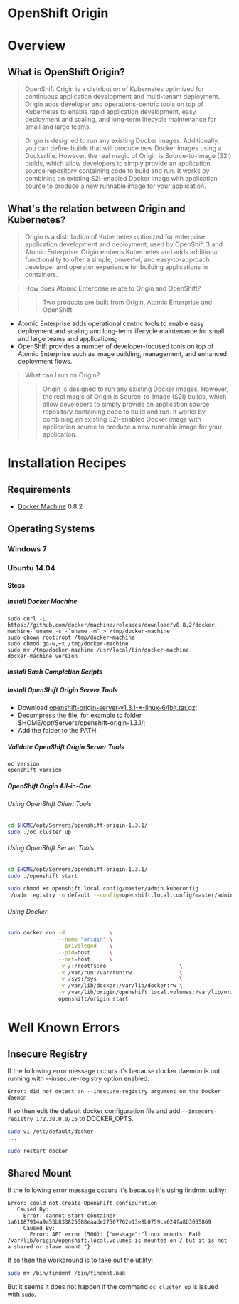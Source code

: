 ﻿OpenShift Origin
================

# Overview

## What is OpenShift Origin?

> OpenShift Origin is a distribution of Kubernetes optimized for continuous application development and multi-tenant deployment. Origin adds developer and operations-centric tools on top of Kubernetes to enable rapid application development, easy deployment and scaling, and long-term lifecycle maintenance for small and large teams.

> Origin is designed to run any existing Docker images.
> Additionally, you can define builds that will produce new Docker images using a Dockerfile.
> However, the real magic of Origin is Source-to-Image (S2I) builds, which allow developers to simply provide an application source repository containing code to build and run. It works by combining an existing S2I-enabled Docker image with application source to produce a new runnable image for your application.

## What's the relation between Origin and Kubernetes?

> Origin is a distribution of Kubernetes optimized for enterprise application development and deployment, used by OpenShift 3 and Atomic Enterprise. Origin embeds Kubernetes and adds additional functionality to offer a simple, powerful, and easy-to-approach developer and operator experience for building applications in containers.

> How does Atomic Enterprise relate to Origin and OpenShift?

>> Two products are built from Origin, Atomic Enterprise and OpenShift:
- Atomic Enterprise adds operational centric tools to enable easy deployment and scaling and long-term lifecycle maintenance for small and large teams and applications;
- OpenShift provides a number of developer-focused tools on top of Atomic Enterprise such as image building, management, and enhanced deployment flows.

> What can I run on Origin?

>> Origin is designed to run any existing Docker images. However, the real magic of Origin is Source-to-Image (S2I) builds, which allow developers to simply provide an application source repository containing code to build and run. It works by combining an existing S2I-enabled Docker image with application source to produce a new runnable image for your application.

# Installation Recipes

## Requirements

- [Docker Machine](https://github.com/docker/machine/) 0.8.2

## Operating Systems

### Windows 7

### Ubuntu 14.04

#### Steps

##### Install Docker Machine

```
sudo curl -L https://github.com/docker/machine/releases/download/v0.8.2/docker-machine-`uname -s`-`uname -m` > /tmp/docker-machine
sudo chown root:root /tmp/docker-machine
sudo chmod go-w,+x /tmp/docker-machine
sudo mv /tmp/docker-machine /usr/local/bin/docker-machine
docker-machine version
```

##### Install Bash Completion Scripts

##### Install OpenShift Origin Server Tools

- Download [openshift-origin-server-v1.3.1-*-linux-64bit.tar.gz](https://github.com/openshift/origin/releases/tag/v1.3.1);
- Decompress the file, for example to folder $HOME/opt/Servers/openshift-origin-1.3.1/;
- Add the folder to the PATH.

##### Validate OpenShift Origin Server Tools

```
oc version
openshift version
```

##### OpenShift Origin All-in-One

###### Using OpenShift Client Tools

```bash
cd $HOME/opt/Servers/openshift-origin-1.3.1/
sudo ./oc cluster up
```

###### Using OpenShift Server Tools

```bash
cd $HOME/opt/Servers/openshift-origin-1.3.1/
sudo ./openshift start

sudo chmod +r openshift.local.config/master/admin.kubeconfig
./oadm registry -n default --config=openshift.local.config/master/admin.kubeconfig
```

###### Using Docker

```bash
sudo docker run -d              \
                --name "origin" \
                --privileged    \
                --pid=host      \
                --net=host      \
                -v /:/rootfs:ro                       \
                -v /var/run:/var/run:rw               \
                -v /sys:/sys                          \
                -v /var/lib/docker:/var/lib/docker:rw \
                -v /var/lib/origin/openshift.local.volumes:/var/lib/origin/openshift.local.volumes \
                openshift/origin start
```

# Well Known Errors

## Insecure Registry

If the following error message occurs it's because docker daemon is not running with --insecure-registry option enabled:

```
Error: did not detect an --insecure-registry argument on the Docker daemon
```

If so then edit the default docker configuration file and add ```--insecure-registry 172.30.0.0/16``` to DOCKER_OPTS.

```bash
sudo vi /etc/default/docker
...

sudo restart docker
```

## Shared Mount

If the following error message occurs it's because it's using findmnt utility:

```
Error: could not create OpenShift configuration
   Caused By:
     Error: cannot start container 1a61187914a9a53b833825588eaade27507762e13e8b0759ca624fa8b3055869
     Caused By:
       Error: API error (500): {"message":"linux mounts: Path /var/lib/origin/openshift.local.volumes is mounted on / but it is not a shared or slave mount."}
```

If so then the workaround is to take out the utility:

```bash
sudo mv /bin/findmnt /bin/findmnt.bak
```

But it seems it does not happen if the command ```oc cluster up``` is issued with ```sudo```.
